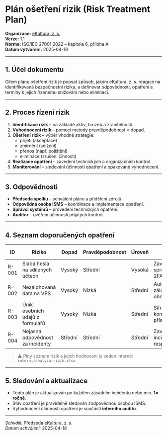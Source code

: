 # Plán ošetření rizik (Risk Treatment Plan)
<!-- # plany/plan-osetreni-rizik.md -->

**Organizace:** [eKultura, z. s.](https://ekultura.eu)  
**Verze:** 1.1  
**Norma:** ISO/IEC 27001:2022 – kapitola 6, příloha A  
**Datum vytvoření:** 2025-04-18  

---

## 1. Účel dokumentu

Cílem plánu ošetření rizik je popsat způsob, jakým eKultura, z. s. reaguje na identifikovaná bezpečnostní rizika, a definovat odpovědnosti, opatření a termíny k jejich řízenému snižování nebo eliminaci.

---

## 2. Proces řízení rizik

1. **Identifikace rizik** – na základě aktiv, hrozeb a zranitelností.
2. **Vyhodnocení rizik** – pomocí metody pravděpodobnost × dopad.
3. **Ošetření rizik** – výběr vhodné strategie:  
   - přijetí (akceptace)
   - zmírnění (snížení)
   - přenos (např. pojištění)
   - eliminace (zrušení činnosti)
4. **Realizace opatření** – zavedení technických a organizačních kontrol.
5. **Monitorování** – sledování účinnosti opatření a opakované vyhodnocení.

---

## 3. Odpovědnosti

- **Předseda spolku** – schválení plánu a přidělení zdrojů.
- **Odpovědná osoba ISMS** – koordinace a implementace opatření.
- **Správci systémů** – provedení technických opatření.
- **Auditor** – ověření účinnosti přijatých kontrol.

---

## 4. Seznam doporučených opatření

| ID | Riziko | Dopad | Pravděpodobnost | Úroveň | Opatření | Typ kontroly | Stav | Termín |
|----|--------|-------|-----------------|--------|----------|---------------|------|--------|
| R-001 | Slabá hesla na sdílených účtech | Vysoký | Střední | Vysoká | Zavedení správce hesel a 2FA | Technické | Aktivní | 2025-05-01 |
| R-002 | Nezálohovaná data na VPS | Vysoký | Nízká | Střední | Automatizované zálohy + test obnovy | Technické / Procesní | Implementováno | 2025-04-01 |
| R-003 | Únik osobních údajů z formulářů | Vysoký | Nízká | Střední | Šifrování + kontrola přístupů | Organizační | Plánováno | 2025-05-10 |
| R-004 | Nejasná odpovědnost za incidenty | Střední | Střední | Střední | Zavedení incident response plánu | Procesní | Probíhá | 2025-06-01 |

> ⚠️ Plný seznam rizik a jejich hodnocení je veden interně: `interni/analyza-rizik.xlsx`

---

## 5. Sledování a aktualizace

- Tento plán je aktualizován po každém zásadním incidentu nebo min. **1× ročně**.
- Stav opatření je pravidelně sledován zodpovědnou osobou ISMS.
- Vyhodnocení účinnosti opatření je součástí **interního auditu**.

---

*Schválil:* Předseda eKultura, z. s.  
*Datum schválení:* 2025-04-18
